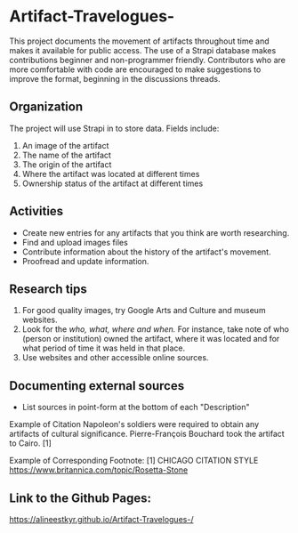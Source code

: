 # Artifact-Travelogues-
This project documents the movement of artifacts throughout time and makes it available for public access. The use of a Strapi database makes contributions beginner and non-programmer friendly. Contributors who are more comfortable with code are encouraged to make suggestions to improve the format, beginning in the discussions threads.  

## Organization 
The project will use Strapi in to store data. Fields include:
1. An image of the artifact 
2. The name of the artifact 
3. The origin of the artifact 
4. Where the artifact was located at different times
5. Ownership status of the artifact at different times


## Activities
* Create new entries for any artifacts that you think are worth researching. 
* Find and upload images files 
* Contribute information about the history of the artifact's movement. 
* Proofread and update information.



## Research tips
1. For good quality images, try Google Arts and Culture and museum websites.
2. Look for the *who, what, where and when.* For instance, take note of who (person or institution) owned the artifact, where it was located and for what period of time it was held in that place.
3. Use websites and other accessible online sources.

## Documenting external sources 
* List sources in point-form at the bottom of each "Description"

Example of Citation
Napoleon's soldiers were required to obtain any artifacts of cultural significance. Pierre-François Bouchard took the artifact to Cairo. [1]

Example of Corresponding Footnote:
[1] CHICAGO CITATION STYLE https://www.britannica.com/topic/Rosetta-Stone

       
## Link to the Github Pages:

https://alineestkyr.github.io/Artifact-Travelogues-/



 


